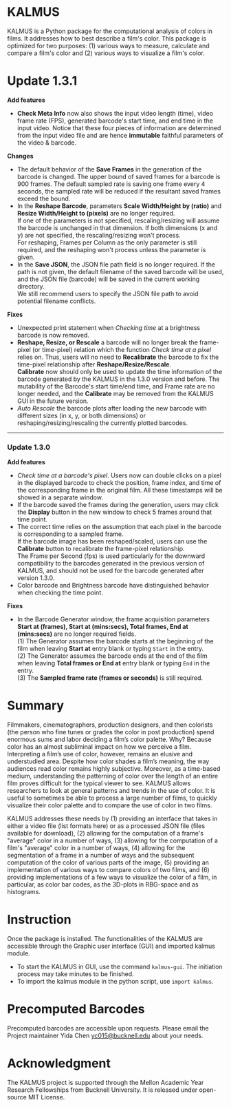 # KALMUS

KALMUS is a Python package for the computational analysis of colors in films. It addresses how to best describe a film's color.  This package is optimized for two purposes:  (1) various ways to measure, calculate and compare a film's color and (2) various ways to visualize a film's color.

# Update 1.3.1

**Add features**

 - **Check Meta Info** now also shows the input video length (time), video frame rate (FPS), generated barcode's start time, and end time in 
 the input video. Notice that these four pieces of information are determined from the input video file and are hence 
 **immutable** faithful parameters of the video & barcode.

**Changes**

- The default behavior of the **Save Frames** in the generation of the barcode is changed. The upper bound of saved frames 
for a barcode is 900 frames. The default sampled rate is saving one frame every 4 seconds, the sampled rate will be 
reduced if the resultant saved frames exceed the bound.
- In the **Reshape Barcode**, parameters **Scale Width/Height by (ratio)** and **Resize Width/Height to (pixels)** are 
no longer required.  
If one of the parameters is not specified, rescaling/resizing will assume the barcode is unchanged 
in that dimension. If both dimensions (x and y) are not specified, the rescaling/resizing won't process.  
For reshaping, Frames per Column as the only parameter is still required, and the reshaping won't process 
unless the parameter is given.
- In the **Save JSON**, the JSON file path field is no longer required. If the path is not given, the default filename of 
the saved barcode will be used, and the JSON file (barcode) will be saved in the current working directory.  
We still recommend users to specify the JSON file path to avoid potential filename conflicts.

**Fixes**

- Unexpected print statement when *Checking time* at a brightness barcode is now removed.
- **Reshape, Resize, or Rescale** a barcode will no longer break the frame-pixel (or time-pixel) relation which the function *Check time 
at a pixel* relies on. Thus, users will no need to **Recalibrate** the barcode to fix the time-pixel relationship after 
**Reshape/Resize/Rescale**.  
**Calibrate** now should only be used to update the time information of the barcode generated by the KALMUS 
in the 1.3.0 version and before. The mutability of the Barcode's start time/end time, and Frame rate are no longer needed, 
and the **Calibrate** may be removed from the KALMUS GUI in the future version. 
- *Auto Rescale* the barcode plots after loading the new barcode with different sizes (in x, y, or both dimensions) or 
reshaping/resizing/rescaling the currently plotted barcodes.

---
### Update 1.3.0

**Add features**

- *Check time at a barcode's pixel*. Users now can double clicks on a pixel in the displayed barcode to check the position, frame index, and time of the corresponding frame in the original film. All these timestamps will be showed in a separate window.
- If the barcode saved the frames during the generation, users may click the **Display** button in the new window to check 5 frames around that time point.
- The correct time relies on the assumption that each pixel in the barcode is corresponding to a sampled frame.  
If the barcode image has been reshaped/scaled, users can use the **Calibrate** button to recalibrate the frame-pixel relationship.  
The Frame per Second (fps) is used particularly for the downward compatibility to the barcodes generated in the previous version of KALMUS, and should not be used for the barcode generated after version 1.3.0.
- Color barcode and Brightness barcode have distinguished behavior when checking the time point.

**Fixes**

- In the Barcode Generator window, the frame acquisition parameters **Start at (frames), Start at (mins:secs), Total frames, End at (mins:secs)** are no longer required fields.  
(1) The Generator assumes the barcode starts at the beginning of the film when leaving **Start at** entry blank or typing `Start` in the entry.  
(2) The Generator assumes the barcode ends at the end of the film when leaving **Total frames or End at** entry blank or typing `End` in the entry.  
(3) The **Sampled frame rate (frames or seconds)** is still required.

# Summary

Filmmakers, cinematographers, production designers, and then colorists (the person who fine tunes or grades the color in post production) spend enormous sums and labor deciding a film’s color palette. Why? Because color has an almost subliminal impact on how we perceive a film. Interpreting a film’s use of color, however, remains an elusive and understudied area. Despite how color shades a film’s meaning, the way audiences read color remains highly subjective.  Moreover, as a time-based medium, understanding the patterning of color over the length of an entire film proves difficult for the typical viewer to see. KALMUS allows researchers to look at general patterns and trends in the use of color.  It is useful to sometimes be able to process a large number of films, to quickly visualize their color palette and to compare the use of color in two films.

KALMUS addresses these needs by (1) providing an interface that takes in either a video file (list formats here) or as a processed JSON file (files available for download), (2) allowing for the computation of a frame's "average" color in a number of ways, (3) allowing for the computation of a film's "average" color in a number of ways, (4) allowing for the segmentation of a frame in a number of ways and the subsequent computation of the color of various parts of the image, (5) providing an implementation of various ways to compare colors of two films, and (6) providing implementations of a few ways to visualize the color of a film, in particular, as color bar codes, as the 3D-plots in RBG-space and as histograms.

# Instruction
Once the package is installed. The functionalities of the KALMUS are accessible through the Graphic user interface (GUI) and imported kalmus module.

- To start the KALMUS in GUI, use the command `kalmus-gui`. The initiation process may take minutes to be finished.
- To import the kalmus module in the python script, use `import kalmus`.

# Precomputed Barcodes

Precomputed barcodes are accessible upon requests. Please email the Project maintainer Yida Chen <yc015@bucknell.edu> about your needs. 

# Acknowledgment

The KALMUS project is supported through the Mellon Academic Year Research Fellowships from Bucknell University. It is released under open-source MIT License.

